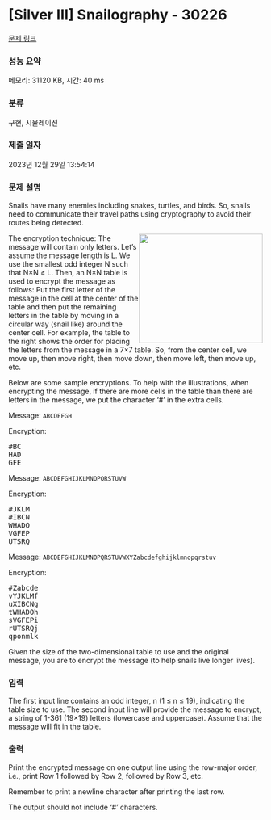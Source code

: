 # [Silver III] Snailography - 30226 

[문제 링크](https://www.acmicpc.net/problem/30226) 

### 성능 요약

메모리: 31120 KB, 시간: 40 ms

### 분류

구현, 시뮬레이션

### 제출 일자

2023년 12월 29일 13:54:14

### 문제 설명

<p>Snails have many enemies including snakes, turtles, and birds. So, snails need to communicate their travel paths using cryptography to avoid their routes being detected.</p>

<p><img alt="" src="" style="float: right; width: 245px; height: 216px;">The encryption technique: The message will contain only letters. Let’s assume the message length is L. We use the smallest odd integer N such that N×N ≥ L. Then, an N×N table is used to encrypt the message as follows: Put the first letter of the message in the cell at the center of the table and then put the remaining letters in the table by moving in a circular way (snail like) around the center cell. For example, the table to the right shows the order for placing the letters from the message in a 7×7 table. So, from the center cell, we move up, then move right, then move down, then move left, then move up, etc.</p>

<p>Below are some sample encryptions. To help with the illustrations, when encrypting the message, if there are more cells in the table than there are letters in the message, we put the character ‘#’ in the extra cells.</p>

<p>Message: <code>ABCDEFGH</code></p>

<p>Encryption:</p>

<pre>#BC
HAD
GFE</pre>

<p>Message: <code>ABCDEFGHIJKLMNOPQRSTUVW</code></p>

<p>Encryption:</p>

<pre>#JKLM
#IBCN
WHADO
VGFEP
UTSRQ</pre>

<p>Message: <code>ABCDEFGHIJKLMNOPQRSTUVWXYZabcdefghijklmnopqrstuv</code></p>

<p>Encryption:</p>

<pre>#Zabcde
vYJKLMf
uXIBCNg
tWHADOh
sVGFEPi
rUTSRQj
qponmlk</pre>

<p>Given the size of the two-dimensional table to use and the original message, you are to encrypt the message (to help snails live longer lives).</p>

### 입력 

 <p>The first input line contains an odd integer, n (1 ≤ n ≤ 19), indicating the table size to use. The second input line will provide the message to encrypt, a string of 1-361 (19×19) letters (lowercase and uppercase). Assume that the message will fit in the table.</p>

### 출력 

 <p>Print the encrypted message on one output line using the row-major order, i.e., print Row 1 followed by Row 2, followed by Row 3, etc.</p>

<p>Remember to print a newline character after printing the last row.</p>

<p>The output should not include ‘#’ characters.</p>

